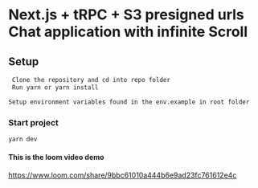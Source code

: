 # Next.js + tRPC + S3 presigned urls Chat application with infinite Scroll

## Setup

```bash
 Clone the repository and cd into repo folder
 Run yarn or yarn install
```
```bash
Setup environment variables found in the env.example in root folder
```
### Start project

```bash
yarn dev 
```

#### This is the loom video demo

https://www.loom.com/share/9bbc61010a444b6e9ad23fc761612e4c
